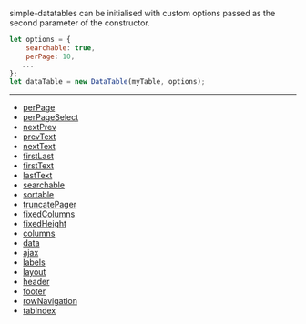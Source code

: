 simple-datatables can be initialised with custom options passed as the second parameter of the constructor.

```javascript
let options = {
    searchable: true,
    perPage: 10,
   ...
};
let dataTable = new DataTable(myTable, options);
```

---

* [perPage](https://github.com/fiduswriter/simple-datatables/wiki/perPage)
* [perPageSelect](https://github.com/fiduswriter/simple-datatables/wiki/perPageSelect)
* [nextPrev](https://github.com/fiduswriter/simple-datatables/wiki/nextPrev)
* [prevText](https://github.com/fiduswriter/simple-datatables/wiki/prevText)
* [nextText](https://github.com/fiduswriter/simple-datatables/wiki/nextText)
* [firstLast](https://github.com/fiduswriter/simple-datatables/wiki/firstLast)
* [firstText](https://github.com/fiduswriter/simple-datatables/wiki/firstText)
* [lastText](https://github.com/fiduswriter/simple-datatables/wiki/lastText)
* [searchable](https://github.com/fiduswriter/simple-datatables/wiki/searchable)
* [sortable](https://github.com/fiduswriter/simple-datatables/wiki/sortable)
* [truncatePager](https://github.com/fiduswriter/simple-datatables/wiki/truncatePager)
* [fixedColumns](https://github.com/fiduswriter/simple-datatables/wiki/fixedColumns)
* [fixedHeight](https://github.com/fiduswriter/simple-datatables/wiki/fixedHeight)
* [columns](https://github.com/fiduswriter/simple-datatables/wiki/columns)
* [data](https://github.com/fiduswriter/simple-datatables/wiki/data)
* [ajax](https://github.com/fiduswriter/simple-datatables/wiki/ajax)
* [labels](https://github.com/fiduswriter/simple-datatables/wiki/labels)
* [layout](https://github.com/fiduswriter/simple-datatables/wiki/layout)
* [header](https://github.com/fiduswriter/simple-datatables/wiki/header)
* [footer](https://github.com/fiduswriter/simple-datatables/wiki/footer)
* [rowNavigation](https://github.com/fiduswriter/simple-datatables/wiki/rowNavigation)
* [tabIndex](https://github.com/fiduswriter/simple-datatables/wiki/tabIndex)